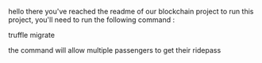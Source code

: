 hello there
you've reached the readme of our blockchain project
to run this project, you'll need to  run the following command : 

truffle migrate

the command will allow multiple passengers to get their ridepass
